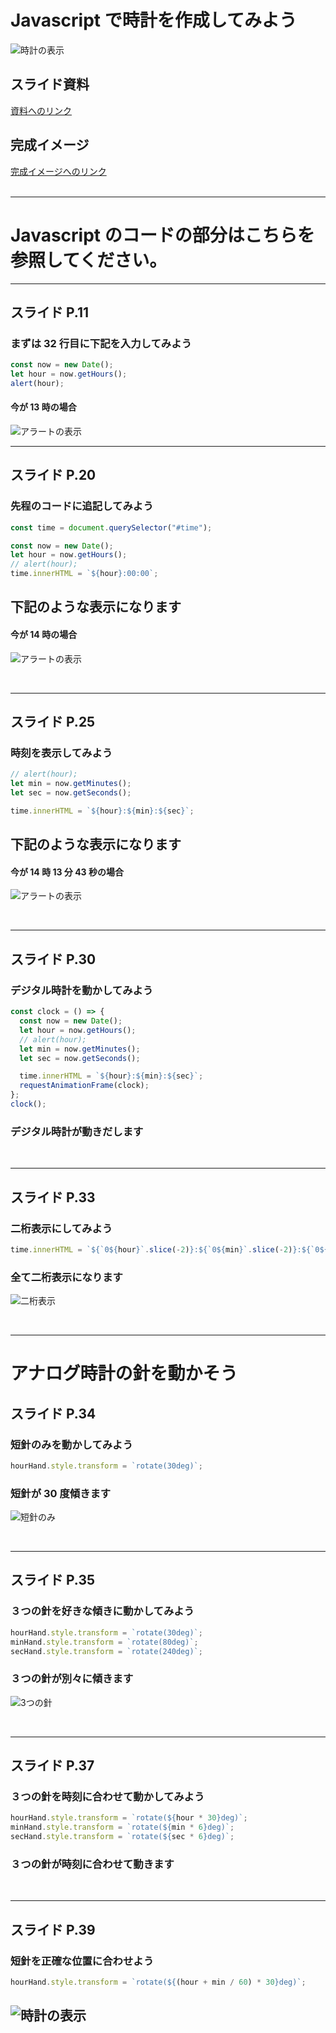 # Javascript で時計を作成してみよう

![時計の表示](./img/clock.png)

## スライド資料

[資料へのリンク](https://drive.google.com/file/d/1Kf8A2DaVexGWCoJAmtOE-C-4WMAAhjVF/view?usp=sharing)
<br>

## 完成イメージ

[完成イメージへのリンク](https://tec-yoshi-taka.github.io/analog-clock-finish/clock_finish.html)
<br><br>

---

# Javascript のコードの部分はこちらを参照してください。

---

## スライド P.11

### まずは 32 行目に下記を入力してみよう

```javascript
const now = new Date();
let hour = now.getHours();
alert(hour);
```

#### 今が 13 時の場合

![アラートの表示](./img/alert.png)
<br>

---

## スライド P.20

### 先程のコードに追記してみよう

```javascript
const time = document.querySelector("#time");

const now = new Date();
let hour = now.getHours();
// alert(hour);
time.innerHTML = `${hour}:00:00`;
```

## 下記のような表示になります

#### 今が 14 時の場合

![アラートの表示](./img/degital01.png)

<br>

---

## スライド P.25

### 時刻を表示してみよう

```javascript
// alert(hour);
let min = now.getMinutes();
let sec = now.getSeconds();

time.innerHTML = `${hour}:${min}:${sec}`;
```

## 下記のような表示になります

#### 今が 14 時 13 分 43 秒の場合

![アラートの表示](./img/degital03.png)

<br>

---

## スライド P.30

### デジタル時計を動かしてみよう

```javascript
const clock = () => {
  const now = new Date();
  let hour = now.getHours();
  // alert(hour);
  let min = now.getMinutes();
  let sec = now.getSeconds();

  time.innerHTML = `${hour}:${min}:${sec}`;
  requestAnimationFrame(clock);
};
clock();
```

### デジタル時計が動きだします

<br>

---

## スライド P.33

### 二桁表示にしてみよう

```javascript
time.innerHTML = `${`0${hour}`.slice(-2)}:${`0${min}`.slice(-2)}:${`0${sec}`.slice(-2)}`;
```

### 全て二桁表示になります

![二桁表示](./img/degital04.png)

<br>

---

# アナログ時計の針を動かそう

## スライド P.34

### 短針のみを動かしてみよう

```javascript
hourHand.style.transform = `rotate(30deg)`;
```

### 短針が 30 度傾きます

![短針のみ](./img/analog01.png)

<br>

---

## スライド P.35

### ３つの針を好きな傾きに動かしてみよう

```javascript
hourHand.style.transform = `rotate(30deg)`;
minHand.style.transform = `rotate(80deg)`;
secHand.style.transform = `rotate(240deg)`;
```

### ３つの針が別々に傾きます

![3つの針](./img/analog02.png)

<br>

---

## スライド P.37

### ３つの針を時刻に合わせて動かしてみよう

```javascript
hourHand.style.transform = `rotate(${hour * 30}deg)`;
minHand.style.transform = `rotate(${min * 6}deg)`;
secHand.style.transform = `rotate(${sec * 6}deg)`;
```

### ３つの針が時刻に合わせて動きます

<br>

---

## スライド P.39

### 短針を正確な位置に合わせよう

```javascript
hourHand.style.transform = `rotate(${(hour + min / 60) * 30}deg)`;
```

## ![時計の表示](./img/clock.png)
